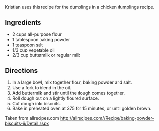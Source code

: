 Kristian uses this recipe for the dumplings in a chicken dumplings recipe.

## Ingredients

* 2 cups all-purpose flour
* 1 tablespoon baking powder
* 1 teaspoon salt
* 1/3 cup vegetable oil
* 2/3 cup buttermilk or regular milk

## Directions

1. In a large bowl, mix together flour, baking powder and salt.
2. Use a fork to blend in the oil.
3. Add buttermilk and stir until the dough comes together.
4. Roll dough out on a lightly floured surface.
5. Cut dough into biscuits.
6. Bake in preheated oven at 375 for 15 minutes, or until golden brown.

Taken from allrecipes.com
http://allrecipes.com//Recipe/baking-powder-biscuits-ii/Detail.aspx